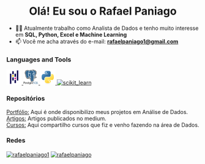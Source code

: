 <h1 align="center">Olá! Eu sou o Rafael Paniago</h1>

- 👨‍💻 Atualmente trabalho como Analista de Dados e tenho muito interesse em **SQL, Python, Excel e Machine Learning**
- 📫 Você me acha através do e-mail: **rafaelpaniago1@gmail.com**

<h3 align="left">Languages and Tools</h3>
<p align="left"> <a href="https://pandas.pydata.org/" target="_blank" rel="noreferrer"> <img src="https://raw.githubusercontent.com/devicons/devicon/2ae2a900d2f041da66e950e4d48052658d850630/icons/pandas/pandas-original.svg" alt="pandas" width="40" height="40"/> </a> <a href="https://www.postgresql.org" target="_blank" rel="noreferrer"> <img src="https://raw.githubusercontent.com/devicons/devicon/master/icons/postgresql/postgresql-original-wordmark.svg" alt="postgresql" width="40" height="40"/> </a> <a href="https://www.python.org" target="_blank" rel="noreferrer"> <img src="https://raw.githubusercontent.com/devicons/devicon/master/icons/python/python-original.svg" alt="python" width="40" height="40"/> </a> <a href="https://scikit-learn.org/" target="_blank" rel="noreferrer"> <img src="https://upload.wikimedia.org/wikipedia/commons/0/05/Scikit_learn_logo_small.svg" alt="scikit_learn" width="40" height="40"/> </a> </p>

<h3 align="left">Repositórios</h3>
<a href="https://github.com/rafaelpaniago/portfolio">Portfólio:</a> Aqui é onde disponibilizo meus projetos em Análise de Dados.<br>
<a href="https://github.com/rafaelpaniago/artigos">Artigos:</a> Artigos publicados no medium.<br>
<a href="https://github.com/rafaelpaniago/cursos">Cursos:</a> Aqui compartilho cursos que fiz e venho fazendo na área de Dados.

<h3 align="left">Redes</h3>
<p align="left">
<a href="https://linkedin.com/in/rafaelpaniago1" target="blank"><img align="center" src="https://raw.githubusercontent.com/rahuldkjain/github-profile-readme-generator/master/src/images/icons/Social/linked-in-alt.svg" alt="rafaelpaniago1" height="30" width="40" /></a>
<a href="https://instagram.com/rafaelpaniago" target="blank"><img align="center" src="https://raw.githubusercontent.com/rahuldkjain/github-profile-readme-generator/master/src/images/icons/Social/instagram.svg" alt="rafaelpaniago" height="30" width="40" /></a>
</p>
<!--
### Hi there 👋


**rafaelpaniago/rafaelpaniago** is a ✨ _special_ ✨ repository because its `README.md` (this file) appears on your GitHub profile.

Here are some ideas to get you started:

- 🔭 I’m currently working on ...
- 🌱 I’m currently learning ...
- 👯 I’m looking to collaborate on ...
- 🤔 I’m looking for help with ...
- 💬 Ask me about ...
- 📫 How to reach me: ...
- 😄 Pronouns: ...
- ⚡ Fun fact: ...
-->
